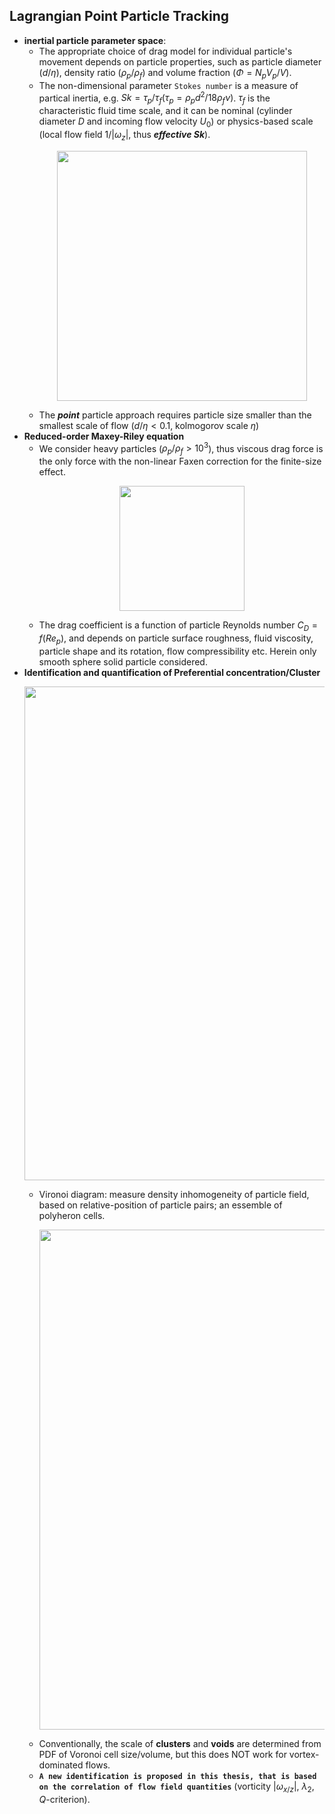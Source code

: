 ## Lagrangian Point Particle Tracking

* **inertial particle parameter space**: <br>
  * The appropriate choice of drag model for individual particle's movement depends on particle properties, such as particle diameter ($d/\eta$), density ratio ($\rho_p/\rho_f$) and volume fraction ($\Phi=N_pV_p/V$).
  * The non-dimensional parameter `Stokes number` is a measure of partical inertia, e.g. $Sk=\tau_p/\tau_f(\tau_p=\rho_pd^2/18\rho_f\nu)$. $\tau_f$ is the characteristic fluid time scale, and it can be nominal (cylinder diameter $D$ and incoming flow velocity $U_0$) or physics-based scale (local flow field $1/|\omega_z|$, thus ***effective Sk***).
    <p align="center">
      <img src="https://github.com/user-attachments/assets/f81576e9-041f-45b5-83ea-79409c03d625" width="400">
    </p>
  * The ***point*** particle approach requires particle size smaller than the smallest scale of flow ($d/\eta<0.1$, kolmogorov scale $\eta$) 
* **Reduced-order Maxey-Riley equation**  <br>
  * We consider heavy particles ($\rho_p/\rho_f>10^3$), thus viscous drag force is the only force with the non-linear Faxen correction for the finite-size effect.
      <p align="center">
        <img src="https://github.com/user-attachments/assets/cffe0306-7384-46ee-bb66-1c607764871e" width="200">
      </p>
  * The drag coefficient is a function of particle Reynolds number $`C_D=f(Re_p)`$, and depends on particle surface roughness, fluid viscosity, particle shape and its rotation, flow compressibility etc. Herein only smooth sphere solid particle considered. 
* **Identification and quantification of Preferential concentration/Cluster**
      <p align="center">
        <img src="https://github.com/user-attachments/assets/c257ba31-292e-4635-ab42-72ab465911c6" width="790">
      </p>
  * Vironoi diagram: measure density inhomogeneity of particle field, based on relative-position of particle pairs; an essemble of polyheron cells.
      <p align="center">
        <img src="https://github.com/user-attachments/assets/004751b0-e069-48f7-992d-2abf6e643d87" width="800">
      </p>
  * Conventionally, the scale of **clusters** and **voids** are determined from PDF of Voronoi cell size/volume, but this does NOT work for vortex-dominated flows.
  * **`A new identification is proposed in this thesis, that is based on the correlation of flow field quantities`** (vorticity $|\omega_{x/z}|$, $\lambda_2$, $Q$-criterion).
  















